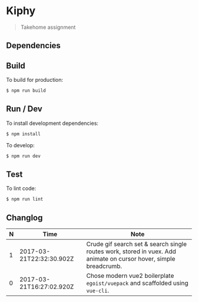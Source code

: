 # Kiphy

> Takehome assignment

## Dependencies

## Build

To build for production:

```bash
$ npm run build
```

## Run / Dev

To install development dependencies:

```bash
$ npm install
```

To develop:

```bash
$ npm run dev
```

## Test

To lint code:

```bash
$ npm run lint
```

## Changlog

N | Time | Note
---- | ---- | ----
1 | 2017-03-21T22:32:30.902Z | Crude gif search set &amp; search single routes work, stored in vuex. Add animate on cursor hover, simple breadcrumb. 
0 | 2017-03-21T16:27:02.920Z | Chose modern vue2 boilerplate `egoist/vuepack` and scaffolded using `vue-cli`.






